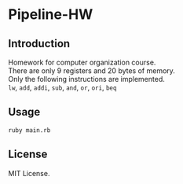 # Pipeline-HW

## Introduction
Homework for computer organization course.  
There are only 9 registers and 20 bytes of memory.  
Only the following instructions are implemented.  
`lw`, `add`, `addi`, `sub`, `and`, `or`, `ori`, `beq`

## Usage
    ruby main.rb

## License
MIT License.
